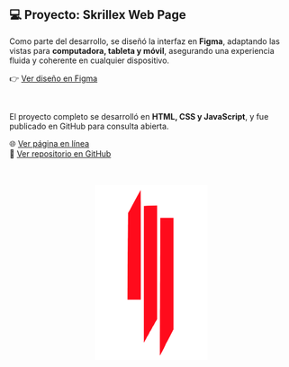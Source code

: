 ## 💻 Proyecto: Skrillex Web Page

Como parte del desarrollo, se diseñó la interfaz en **Figma**, adaptando las vistas para **computadora, tableta y móvil**, asegurando una experiencia fluida y coherente en cualquier dispositivo.  

👉 [Ver diseño en Figma](https://www.figma.com/design/IIyIm7ySH40N6KXILkf9r6/Skrillex-Web?node-id=0-1&t=GeyusADlLVASQQ7h-1)

<br>

El proyecto completo se desarrolló en **HTML, CSS y JavaScript**, y fue publicado en GitHub para consulta abierta.  

🌐 [Ver página en línea](https://chrisraaalopez.github.io/Skrillex-Web-Page/)  
📂 [Ver repositorio en GitHub](https://github.com/ChrisraaaLopez/Skrillex-Web-Page)

<br>
<br>

<div align="center">
  <img src="sources/logo.png" alt="Logo Skrillex" width="200">
</div>